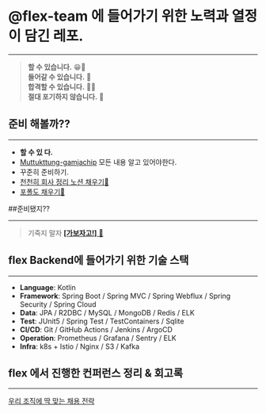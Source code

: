 # @flex-team 에 들어가기 위한 노력과 열정이 담긴 레포.

---
> **할 수 있습니다.** 😁👏<br>
**들어갈 수 있습니다.** 🤩<br>
**합격할 수 있습니다.** 🥳🎉<br>
**절대 포기하지 않습니다.** 😤

## 준비 해볼까??

---
* **할 수 있 다.**
* [Muttukttung-gamjachip](https://github.com/lyutvs/Muttukttung-gamjachip) 모든 내용 알고 있어야한다.
* 꾸준히 준비하기.
* [천천히 회사 정리 노션 채우기🫶](https://sehyoun05.notion.site/effort-for-flex-8784bc332e8d4abe89abb2171b1fdbca)
* [포폴도 채우기🥹](https://sehyoun05.notion.site/Sehyoun-0b4e4c787c2b4f38a486b2dda09af621)

##준비됐지??

---
> 기죽지 말자 [**[가보자고!]** 🫡](https://recruiting.flex.team/product-engineer-backend)


## flex Backend에 들어가기 위한 기술 스택

---

- **Language**: Kotlin
- **Framework**: Spring Boot / Spring MVC / Spring Webflux / Spring Security / Spring Cloud
- **Data**: JPA / R2DBC / MySQL / MongoDB / Redis / ELK
- **Test**: JUnit5 / Spring Test / TestContainers / Sqlite
- **CI/CD**: Git / GitHub Actions / Jenkins / ArgoCD
- **Operation**: Prometheus / Grafana / Sentry / ELK
- **Infra**: k8s + Istio / Nginx / S3 / Kafka

## flex 에서 진행한 컨퍼런스 정리 & 회고록

---
[우리 조직에 딱 맞는 채용 전략](https://sehyoun05.notion.site/3355b44037a64767a2b6569826fc9ca0) <br>


